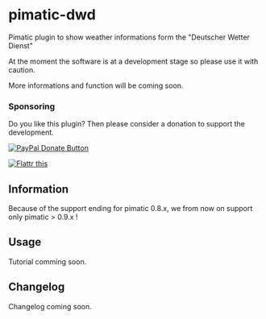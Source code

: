 pimatic-dwd
=======================

Pimatic plugin to show weather informations form the "Deutscher Wetter Dienst"

At the moment the software is at a development stage so please use it with caution.

More informations and function will be coming soon.

### Sponsoring

Do you like this plugin? Then please consider a donation to support the development.

<span class="badge-paypal"><a href="https://www.paypal.com/cgi-bin/webscr?cmd=_s-xclick&hosted_button_id=ZSZE2U9Z6J26U" title="Donate to this project using Paypal"><img src="https://img.shields.io/badge/paypal-donate-yellow.svg" alt="PayPal Donate Button" /></a></span>

<a href="https://flattr.com/submit/auto?fid=jeo2wl&url=https%3A%2F%2Fgithub.com%2Ffbeek%2Fpimatic-maxcul" target="_blank"><img src="http://button.flattr.com/flattr-badge-large.png" alt="Flattr this" title="Flattr this" border="0"></a>

Information
---------

Because of the support ending for pimatic 0.8.x, we from now on support only pimatic > 0.9.x !

Usage
---------

Tutorial comming soon.

Changelog
---------------

Changelog coming soon.